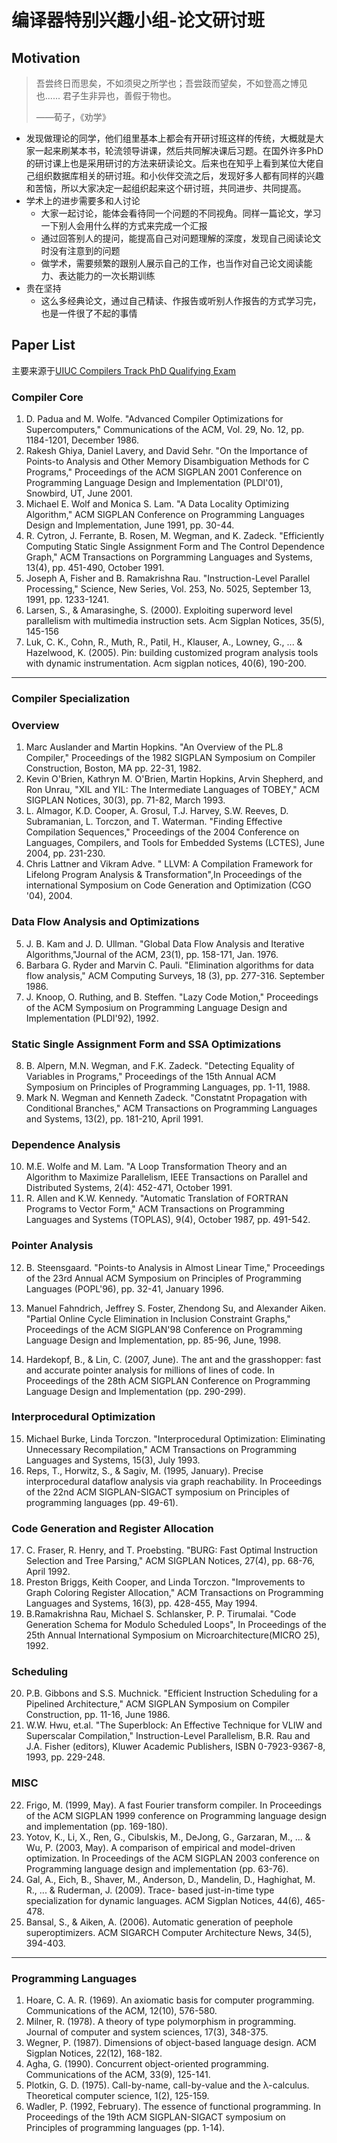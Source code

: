 # 编译器特别兴趣小组-论文研讨班
## Motivation
> 吾尝终日而思矣，不如须臾之所学也；吾尝跂而望矣，不如登高之博见也...... 君子生非异也，善假于物也。
> 
> ——荀子，《劝学》

- 发现做理论的同学，他们组里基本上都会有开研讨班这样的传统，大概就是大家一起来刷某本书，轮流领导讲课，然后共同解决课后习题。在国外许多PhD的研讨课上也是采用研讨的方法来研读论文。后来也在知乎上看到某位大佬自己组织数据库相关的研讨班。和小伙伴交流之后，发现好多人都有同样的兴趣和苦恼，所以大家决定一起组织起来这个研讨班，共同进步、共同提高。
- 学术上的进步需要多和人讨论
  - 大家一起讨论，能体会看待同一个问题的不同视角。同样一篇论文，学习一下别人会用什么样的方式来完成一个汇报
  - 通过回答别人的提问，能提高自己对问题理解的深度，发现自己阅读论文时没有注意到的问题
  - 做学术，需要频繁的跟别人展示自己的工作，也当作对自己论文阅读能力、表达能力的一次长期训练
- 贵在坚持
  - 这么多经典论文，通过自己精读、作报告或听别人作报告的方式学习完，也是一件很了不起的事情

## Paper List
主要来源于[UIUC Compilers Track PhD Qualifying Exam](http://rsim.cs.uiuc.edu/arch/compiler_qual.html)

### Compiler Core
1. D. Padua and M. Wolfe. "Advanced Compiler Optimizations for Supercomputers," Communications of the ACM, Vol. 29, No. 12, pp. 1184-1201, December 1986.
2. Rakesh Ghiya, Daniel Lavery, and David Sehr. "On the Importance of Points-to Analysis and Other Memory Disambiguation Methods for C Programs," Proceedings of the ACM SIGPLAN 2001 Conference on Programming Language Design and Implementation (PLDI'01), Snowbird, UT, June 2001.
3. Michael E. Wolf and Monica S. Lam. "A Data Locality Optimizing Algorithm," ACM SIGPLAN Conference on Programming Languages Design and Implementation, June 1991, pp. 30-44.
4. R. Cytron, J. Ferrante, B. Rosen, M. Wegman, and K. Zadeck. "Efficiently Computing Static Single Assignment Form and The Control Dependence Graph," ACM Transactions on Porgramming Languages and Systems, 13(4), pp. 451-490, October 1991.
5. Joseph A, Fisher and B. Ramakrishna Rau. "Instruction-Level Parallel Processing," Science, New Series, Vol. 253, No. 5025, September 13, 1991, pp. 1233-1241.
6. Larsen, S., & Amarasinghe, S. (2000). Exploiting superword level parallelism with multimedia instruction sets. Acm Sigplan Notices, 35(5), 145-156
7. Luk, C. K., Cohn, R., Muth, R., Patil, H., Klauser, A., Lowney, G., ... & Hazelwood, K. (2005). Pin: building customized program analysis tools with dynamic instrumentation. Acm sigplan notices, 40(6), 190-200.
-----
### Compiler Specialization
### Overview
1. Marc Auslander and Martin Hopkins. "An Overview of the PL.8 Compiler," Proceedings of the 1982 SIGPLAN Symposium on Compiler Construction, Boston, MA pp. 22-31, 1982.
2. Kevin O'Brien, Kathryn M. O'Brien, Martin Hopkins, Arvin Shepherd, and Ron Unrau, "XIL and YIL: The Intermediate Languages of TOBEY," ACM SIGPLAN Notices, 30(3), pp. 71-82, March 1993.
3. L. Almagor, K.D. Cooper, A. Grosul, T.J. Harvey, S.W. Reeves, D. Subramanian, L. Torczon, and T. Waterman. "Finding Effective Compilation Sequences," Proceedings of the 2004 Conference on Languages, Compilers, and Tools for Embedded Systems (LCTES), June 2004, pp. 231-230.
4. Chris Lattner and Vikram Adve. " LLVM: A Compilation Framework for Lifelong Program Analysis & Transformation",In Proceedings of the international Symposium on Code Generation and Optimization  (CGO '04), 2004.

### Data Flow Analysis and Optimizations
5. J. B. Kam and J. D. Ullman. "Global Data Flow Analysis and Iterative Algorithms,"Journal of the ACM, 23(1), pp. 158-171, Jan. 1976.
6. Barbara G. Ryder and Marvin C. Pauli. "Elimination algorithms for data flow analysis," ACM Computing Surveys, 18 (3), pp. 277-316. September 1986.
7. J. Knoop, O. Ruthing, and B. Steffen. "Lazy Code Motion," Proceedings of the ACM Symposium on Programming Language Design and Implementation (PLDI'92), 1992.

### Static Single Assignment Form and SSA Optimizations
8. B. Alpern, M.N. Wegman, and F.K. Zadeck. "Detecting Equality of Variables in Programs," Proceedings of the 15th Annual ACM Symposium on Principles of Programming Languages, pp. 1-11, 1988.
9. Mark N. Wegman and Kenneth Zadeck. "Constatnt Propagation with Conditional Branches," ACM Transactions on Programming Languages and Systems, 13(2), pp. 181-210, April 1991.

### Dependence Analysis
10. M.E. Wolfe and M. Lam. "A Loop Transformation Theory and an Algorithm to Maximize Parallelism, IEEE Transactions on Parallel and Distributed Systems, 2(4): 452-471, October 1991.
11. R. Allen and K.W. Kennedy. "Automatic Translation of FORTRAN Programs to Vector Form," ACM Transactions on Programming Languages and Systems (TOPLAS), 9(4), October 1987, pp. 491-542.

### Pointer Analysis
12. B. Steensgaard. "Points-to Analysis in Almost Linear Time," Proceedings of the 23rd Annual ACM Symposium on Principles of Programming Languages (POPL'96), pp. 32-41, January 1996.

13. Manuel Fahndrich, Jeffrey S. Foster, Zhendong Su, and Alexander Aiken. "Partial Online Cycle Elimination in Inclusion Constraint Graphs," Proceedings of the ACM SIGPLAN'98 Conference on Programming Language Design and Implementation, pp. 85-96, June, 1998.
14. Hardekopf, B., & Lin, C. (2007, June). The ant and the grasshopper: fast and accurate pointer analysis for millions of lines of code. In Proceedings of the 28th ACM SIGPLAN Conference on Programming Language Design and Implementation (pp. 290-299).

### Interprocedural Optimization

15. Michael Burke, Linda Torczon. "Interprocedural Optimization: Eliminating Unnecessary Recompilation," ACM Transactions on Programming Languages and Systems, 15(3), July 1993.
16.  Reps, T., Horwitz, S., & Sagiv, M. (1995, January). Precise interprocedural dataflow analysis via graph reachability. In Proceedings of the 22nd ACM SIGPLAN-SIGACT symposium on Principles of programming languages (pp. 49-61).

### Code Generation and Register Allocation
17. C. Fraser, R. Henry, and T. Proebsting. "BURG: Fast Optimal Instruction Selection and Tree Parsing," ACM SIGPLAN Notices, 27(4), pp. 68-76, April 1992.
18. Preston Briggs, Keith Cooper, and Linda Torczon. "Improvements to Graph Coloring Register Allocation," ACM Transactions on Programming Languages and Systems, 16(3), pp. 428-455, May 1994.
19. B.Ramakrishna Rau, Michael S. Schlansker, P. P. Tirumalai. "Code Generation Schema for Modulo Scheduled Loops", In Proceedings of the 25th Annual International Symposium on Microarchitecture(MICRO 25), 1992.

### Scheduling
20. P.B. Gibbons and S.S. Muchnick. "Efficient Instruction Scheduling for a Pipelined Architecture," ACM SIGPLAN Symposium on Compiler Construction, pp. 11-16, June 1986.
21. W.W. Hwu, et.al. "The Superblock: An Effective Technique for VLIW and Superscalar Compilation," Instruction-Level Parallelism, B.R. Rau and J.A. Fisher (editors), Kluwer Academic Publishers, ISBN 0-7923-9367-8, 1993, pp. 229-248.

### MISC
22. Frigo, M. (1999, May). A fast Fourier transform compiler. In Proceedings of the ACM SIGPLAN 1999 conference on Programming language design and implementation (pp. 169-180).
23. Yotov, K., Li, X., Ren, G., Cibulskis, M., DeJong, G., Garzaran, M., ... & Wu, P. (2003, May). A comparison of empirical and model-driven optimization. In Proceedings of the ACM SIGPLAN 2003 conference on Programming language design and implementation (pp. 63-76).
24. Gal, A., Eich, B., Shaver, M., Anderson, D., Mandelin, D., Haghighat, M. R., ... & Ruderman, J. (2009). Trace- based just-in-time type specialization for dynamic languages. ACM Sigplan Notices, 44(6), 465-478.
25. Bansal, S., & Aiken, A. (2006). Automatic generation of peephole superoptimizers. ACM SIGARCH Computer Architecture News, 34(5), 394-403.

----
### Programming Languages
1. Hoare, C. A. R. (1969). An axiomatic basis for computer programming. Communications of the ACM, 12(10), 576-580.
2. Milner, R. (1978). A theory of type polymorphism in programming. Journal of computer and system sciences, 17(3), 348-375.
3. Wegner, P. (1987). Dimensions of object-based language design. ACM Sigplan Notices, 22(12), 168-182.
4. Agha, G. (1990). Concurrent object-oriented programming. Communications of the ACM, 33(9), 125-141.
5. Plotkin, G. D. (1975). Call-by-name, call-by-value and the λ-calculus. Theoretical computer science, 1(2), 125-159.
6. Wadler, P. (1992, February). The essence of functional programming. In Proceedings of the 19th ACM SIGPLAN-SIGACT symposium on Principles of programming languages (pp. 1-14).
